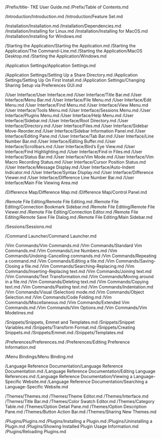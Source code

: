 /Prefix/title- TKE User Guide.md
/Prefix/Table of Contents.md

/Introduction/Introduction.md
/Introduction/Feature Set.md

/Installation/Installation.md
/Installation/Dependencies.md
/Installation/Installing for Linux.md
/Installation/Installing for MacOS.md
/Installation/Installing for Windows.md

/Starting the Application/Starting the Application.md
/Starting the Application/The Command-Line.md
/Starting the Application/MacOS Desktop.md
/Starting the Application/Windows.md

/Application Settings/Application Settings.md

/Application Settings/Setting Up a Share Directory.md
/Application Settings/Setting Up On First Install.md
/Application Settings/Changing Sharing Setup via Preferences GUI.md

/User Interface/User Interface.md
/User Interface/Title Bar.md
/User Interface/Menu Bar.md
/User Interface/File Menu.md
/User Interface/Edit Menu.md
/User Interface/Find Menu.md
/User Interface/View Menu.md
/User Interface/Tools Menu.md
/User Interface/Sessions Menu.md
/User Interface/Plugins Menu.md
/User Interface/Help Menu.md
/User Interface/Sidebar.md
/User Interface/Root Directory.md
/User Interface/Directory.md
/User Interface/Files.md
/User Interface/Sidebar Move-Reorder.md
/User Interface/Sidebar Information Panel.md
/User Interface/Editing Pane.md
/User Interface/Tab Bar.md
/User Interface/Line Number Bar.md
/User Interface/Editing Buffer.md
/User Interface/Scrollbars.md
/User Interface/Bird’s Eye View.md
/User Interface/Find Highlighting.md
/User Interface/Find in Files.md
/User Interface/Status Bar.md
/User Interface/Vim Mode.md
/User Interface/Vim Macro Recording Status.md
/User Interface/Cursor Position Status.md
/User Interface/Message Display.md
/User Interface/Auto-Indent Indicator.md
/User Interface/Syntax Display.md
/User Interface/Difference Viewer.md
/User Interface/Difference Line Number Bar.md
/User Interface/Main File Viewing Area.md

/Difference Map/Difference Map.md
/Difference Map/Control Panel.md

/Remote File Editing/Remote File Editing.md
/Remote File Editing/Connection Bookmark Sidebar.md
/Remote File Editing/Remote File Viewer.md
/Remote File Editing/Connection Editor.md
/Remote File Editing/Remote Save File Dialog.md
/Remote File Editing/Main Sidebar.md

/Sessions/Sessions.md

/Command Launcher/Command Launcher.md

/Vim Commands/Vim Commands.md
/Vim Commands/Standard Vim Commands.md
/Vim Commands/Line Numbers.md
/Vim Commands/Undoing-Cancelling commands.md
/Vim Commands/Repeating a command.md
/Vim Commands/Editing a file.md
/Vim Commands/Saving-Closing a file.md
/Vim Commands/Searching-Replacing.md
/Vim Commands/Inserting-Replacing text.md
/Vim Commands/Joining text.md
/Vim Commands/Text Transformation.md
/Vim Commands/Moving around in a file.md
/Vim Commands/Deleting text.md
/Vim Commands/Copying text.md
/Vim Commands/Pasting text.md
/Vim Commands/Indentation.md
/Vim Commands/Visual (Selection) mode.md
/Vim Commands/Object Selection.md
/Vim Commands/Code Folding.md
/Vim Commands/Miscellaneous.md
/Vim Commands/Extended Vim Commands.md
/Vim Commands/Vim Options.md
/Vim Commands/Vim Modelines.md

/Snippets/Snippets, Emmet and Templates.md
/Snippets/Snippet Variables.md
/Snippets/Transform Format.md
/Snippets/Creating Snippets.md
/Snippets/Emmet.md
/Snippets/Templates.md

/Preferences/Preferences.md
/Preferences/Editing Preference Information.md

/Menu Bindings/Menu Binding.md

/Language Reference Documentation/Language Reference Documentation.md
/Language Reference Documentation/Editing Language References.md
/Language Reference Documentation/Viewing a Language-Specific Website.md
/Language Reference Documentation/Searching a Language-Specific Website.md

/Themes/Themes.md
/Themes/Theme Editor.md
/Themes/Interface.md
/Themes/Title Bar.md
/Themes/Color Swatch Editor.md
/Themes/Category Table.md
/Themes/Option Detail Pane.md
/Themes/Option Description Pane.md
/Themes/Button Action Bar.md
/Themes/Sharing New Themes.md

/Plugins/Plugins.md
/Plugins/Installing a Plugin.md
/Plugins/Uninstalling a Plugin.md
/Plugins/Showing Installed Plugin Usage Information.md
/Plugins/Reloading Plugins.md